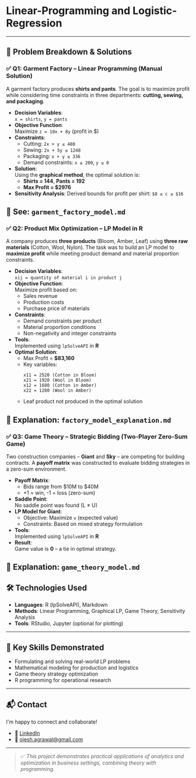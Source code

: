 # Linear-Programming and Logistic-Regression

 
  

---

## 🧠 Problem Breakdown & Solutions

### ✅ Q1: Garment Factory – Linear Programming (Manual Solution)

A garment factory produces **shirts and pants**. The goal is to maximize profit while considering time constraints in three departments: **cutting, sewing, and packaging**.

- **Decision Variables**:  
  `x = shirts`, `y = pants`
- **Objective Function**:  
  Maximize `z = 10x + 8y` (profit in $)
- **Constraints**:
  - Cutting: `2x + y ≤ 480`
  - Sewing: `2x + 5y ≤ 1248`
  - Packaging: `x + y ≤ 336`
  - Demand constraints: `x ≥ 200`, `y ≤ 0`
- **Solution**:  
  Using the **graphical method**, the optimal solution is:
  - **Shirts = 144**, **Pants = 192**
  - **Max Profit = $2976**
- **Sensitivity Analysis**:
  Derived bounds for profit per shirt: `$8 ≤ c ≤ $16`

📄 See: `garment_factory_model.md`
---

### ✅ Q2: Product Mix Optimization – LP Model in R

A company produces **three products** (Bloom, Amber, Leaf) using **three raw materials** (Cotton, Wool, Nylon). The task was to build an LP model to **maximize profit** while meeting product demand and material proportion constraints.

- **Decision Variables**:  
  `xij = quantity of material i in product j`
- **Objective Function**:  
  Maximize profit based on:
  - Sales revenue
  - Production costs
  - Purchase price of materials
- **Constraints**:
  - Demand constraints per product
  - Material proportion conditions
  - Non-negativity and integer constraints
- **Tools**:  
  Implemented using `lpSolveAPI` in **R**
- **Optimal Solution**:
  - Max Profit = **$83,160**
  - Key variables:
    ```
    x11 = 2520 (Cotton in Bloom)
    x21 = 1920 (Wool in Bloom)
    x12 = 1680 (Cotton in Amber)
    x22 = 1280 (Wool in Amber)
    ```
  - Leaf product not produced in the optimal solution

📄 Explanation: `factory_model_explanation.md`
---

### ✅ Q3: Game Theory – Strategic Bidding (Two-Player Zero-Sum Game)

Two construction companies – **Giant** and **Sky** – are competing for building contracts. A **payoff matrix** was constructed to evaluate bidding strategies in a zero-sum environment.

- **Payoff Matrix**:
  - Bids range from $10M to $40M
  - +1 = win, -1 = loss (zero-sum)
- **Saddle Point**:  
  No saddle point was found (L ≠ U)
- **LP Model for Giant**:
  - Objective: Maximize `v` (expected value)
  - Constraints: Based on mixed strategy formulation
- **Tools**:  
  Implemented using `lpSolveAPI` in **R**
- **Result**:  
  Game value is **0** – a tie in optimal strategy.

📄 Explanation: `game_theory_model.md`
---

## 🛠️ Technologies Used

- **Languages**: R (lpSolveAPI), Markdown
- **Methods**: Linear Programming, Graphical LP, Game Theory, Sensitivity Analysis
- **Tools**: RStudio, Jupyter (optional for plotting)

---

## 💼 Key Skills Demonstrated

- Formulating and solving real-world LP problems
- Mathematical modeling for production and logistics
- Game theory strategy optimization
- R programming for operational research

---

## 📬 Contact

I'm happy to connect and collaborate!

- 🔗 [LinkedIn](https://www.linkedin.com/in/ojeshagrawal/)
- 📧 ojesh.agrawal@gmail.com

---

> ✅ *This project demonstrates practical applications of analytics and optimization in business settings, combining theory with programming.*  

 

